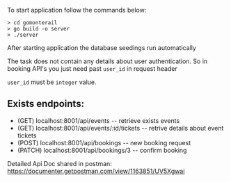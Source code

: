To start application follow the commands below:

    > cd gomonterail 
    > go build -o server
    > ./server
    
After starting application the database seedings run automatically

The task does not contain any details about user authentication.
So in booking API's you just need past `user_id` in request header

`user_id` must be `integer` value.

Exists endpoints:
-
* (GET) localhost:8001/api/events -- retrieve exists events
* (GET) localhost:8001/api/events/:id/tickets -- retrive details about event tickets
* (POST) localhost:8001/api/bookings -- new booking request
* (PATCH) localhost:8001/api/bookings/3 -- confirm booking

Detailed Api Doc shared in postman: https://documenter.getpostman.com/view/1163851/UV5Xgwai